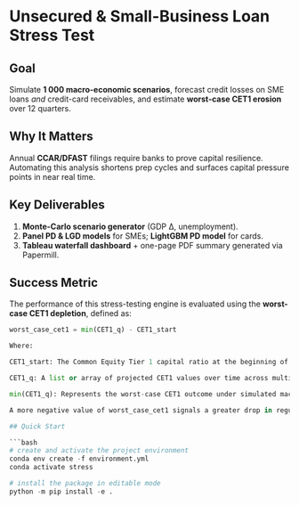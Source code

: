 # Unsecured & Small-Business Loan Stress Test

## Goal
Simulate **1 000 macro-economic scenarios**, forecast credit losses on SME loans *and* credit-card receivables, and estimate **worst-case CET1 erosion** over 12 quarters.

## Why It Matters
Annual **CCAR/DFAST** filings require banks to prove capital resilience. Automating this analysis shortens prep cycles and surfaces capital pressure points in near real time.

## Key Deliverables
1. **Monte-Carlo scenario generator** (GDP ∆, unemployment).  
2. **Panel PD & LGD models** for SMEs; **LightGBM PD model** for cards.  
3. **Tableau waterfall dashboard** + one-page PDF summary generated via Papermill.

## Success Metric

The performance of this stress-testing engine is evaluated using the **worst-case CET1 depletion**, defined as:

```python
worst_case_cet1 = min(CET1_q) - CET1_start

Where:

CET1_start: The Common Equity Tier 1 capital ratio at the beginning of the stress testA more negative value of worst_case_cet1 signals a greater drop in regulatory capital, indicating higher portfolio risk under stress. The model helps identify weak spots in SME and credit card portfolios and supports CET1 buffer planning.

CET1_q: A list or array of projected CET1 values over time across multiple Monte Carlo scenarios

min(CET1_q): Represents the worst-case CET1 outcome under simulated macroeconomic shocks

A more negative value of worst_case_cet1 signals a greater drop in regulatory capital, indicating higher portfolio risk under stress. The model helps identify weak spots in SME and credit card portfolios and supports CET1 buffer planning.

## Quick Start

```bash
# create and activate the project environment
conda env create -f environment.yml
conda activate stress

# install the package in editable mode
python -m pip install -e .
